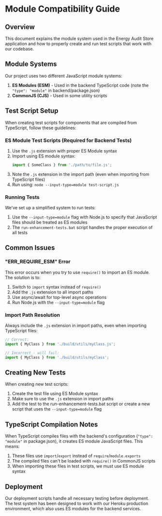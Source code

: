 # Module Compatibility Guide

## Overview

This document explains the module system used in the Energy Audit Store application and how to properly create and run test scripts that work with our codebase.

## Module Systems

Our project uses two different JavaScript module systems:

1. **ES Modules (ESM)** - Used in the backend TypeScript code (note the `"type": "module"` in backend/package.json)
2. **CommonJS (CJS)** - Used in some utility scripts

## Test Script Setup

When creating test scripts for components that are compiled from TypeScript, follow these guidelines:

### ES Module Test Scripts (Required for Backend Tests)

1. Use the `.js` extension with proper ES Module syntax
2. Import using ES module syntax:
   ```javascript
   import { SomeClass } from './path/to/file.js';
   ```
3. Note the `.js` extension in the import path (even when importing from TypeScript files)
4. Run using: `node --input-type=module test-script.js`

### Running Tests

We've set up a simplified system to run tests:

1. Use the `--input-type=module` flag with Node.js to specify that JavaScript files should be treated as ES modules
2. The `run-enhancement-tests.bat` script handles the proper execution of all tests

## Common Issues

### "ERR_REQUIRE_ESM" Error

This error occurs when you try to use `require()` to import an ES module. The solution is to:

1. Switch to `import` syntax instead of `require()`
2. Add the `.js` extension to all import paths 
3. Use async/await for top-level async operations
4. Run Node.js with the `--input-type=module` flag

### Import Path Resolution

Always include the `.js` extension in import paths, even when importing TypeScript files:

```javascript
// Correct:
import { MyClass } from './build/utils/myClass.js';

// Incorrect - will fail:
import { MyClass } from './build/utils/myClass';
```

## Creating New Tests

When creating new test scripts:

1. Create the test file using ES Module syntax 
2. Make sure to use the `.js` extension in import paths
3. Add the test to the run-enhancement-tests.bat script or create a new script that uses the `--input-type=module` flag

## TypeScript Compilation Notes

When TypeScript compiles files with the backend's configuration (`"type": "module"` in package.json), it creates ES module JavaScript files. This means:

1. These files use `import`/`export` instead of `require`/`module.exports`
2. The compiled files can't be loaded with `require()` in CommonJS scripts
3. When importing these files in test scripts, we must use ES module syntax

## Deployment

Our deployment scripts handle all necessary testing before deployment. The test system has been designed to work with our Heroku production environment, which also uses ES modules for the backend services.
